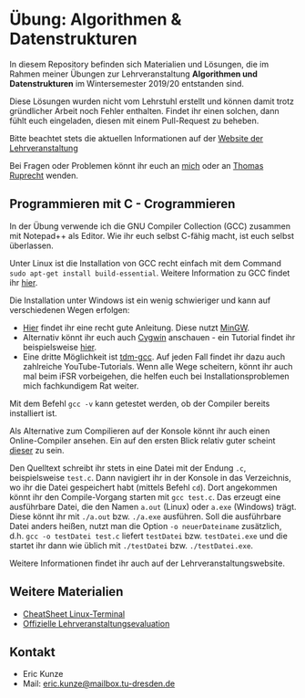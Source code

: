 # Übung: Algorithmen & Datenstrukturen

In diesem Repository befinden sich Materialien und Lösungen, die im Rahmen meiner Übungen zur Lehrveranstaltung **Algorithmen und Datenstrukturen** im Wintersemester 2019/20 entstanden sind.

Diese Lösungen wurden nicht vom Lehrstuhl erstellt und können damit trotz gründlicher Arbeit noch Fehler enthalten. Findet ihr einen solchen, dann fühlt euch eingeladen, diesen mit einem Pull-Request zu beheben.

Bitte beachtet stets die aktuellen Informationen auf der [Website der Lehrveranstaltung](https://www.orchid.inf.tu-dresden.de/teaching/2019ws/aud/)

Bei Fragen oder Problemen könnt ihr euch an [mich](mailto:eric.kunze@mailbox.tu-dresden.de) oder an [Thomas Ruprecht](mailto:thomas.ruprecht@tu-dresden.de) wenden.

## Programmieren mit C - Crogrammieren

In der Übung verwende ich die GNU Compiler Collection (GCC) zusammen mit Notepad++ als Editor. Wie ihr euch selbst C-fähig macht, ist euch selbst überlassen.

Unter Linux ist die Installation von GCC recht einfach mit dem Command `sudo apt-get install build-essential`. Weitere Information zu GCC findet ihr [hier](https://wiki.ubuntuusers.de/GCC/).

Die Installation unter Windows ist ein wenig schwieriger und kann auf verschiedenen Wegen erfolgen:
* [Hier](https://wiki.freitagsrunde.org/C_(GCC_unter_Windows)) findet ihr eine recht gute Anleitung. Diese nutzt [MinGW](http://www.mingw.org/).
* Alternativ könnt ihr euch auch [Cygwin](https://www.cygwin.com/install.html) anschauen - ein Tutorial findet ihr beispielsweise [hier](https://warwick.ac.uk/fac/sci/moac/people/students/peter_cock/cygwin/part2/).
* Eine dritte Möglichkeit ist [tdm-gcc](http://tdm-gcc.tdragon.net/index.php/).
Auf jeden Fall findet ihr dazu auch zahlreiche YouTube-Tutorials. Wenn alle Wege scheitern, könnt ihr auch mal beim iFSR vorbeigehen, die helfen euch bei Installationsproblemen mich fachkundigem Rat weiter.

Mit dem Befehl `gcc -v` kann getestet werden, ob der Compiler bereits installiert ist.

Als Alternative zum Compilieren auf der Konsole könnt ihr auch einen Online-Compiler ansehen. Ein auf den ersten Blick relativ guter scheint [dieser](https://www.onlinegdb.com/online_c_compiler) zu sein.

Den Quelltext schreibt ihr stets in eine Datei mit der Endung `.c`, beispielsweise `test.c`. Dann navigiert ihr in der Konsole in das Verzeichnis, wo ihr die Datei gespeichert habt (mittels Befehl `cd`). Dort angekommen könnt ihr den Compile-Vorgang starten mit `gcc test.c`. Das erzeugt eine ausführbare Datei, die den Namen `a.out` (Linux) oder `a.exe` (Windows) trägt. Diese könnt ihr mit `./a.out` bzw. `./a.exe` ausführen. Soll die ausführbare Datei anders heißen, nutzt man die Option `-o neuerDateiname` zusätzlich, d.h. `gcc -o testDatei test.c` liefert `testDatei` bzw. `testDatei.exe` und die startet ihr dann wie üblich mit `./testDatei` bzw. `./testDatei.exe`.

Weitere Informationen findet ihr auch auf der Lehrveranstaltungswebsite.

## Weitere Materialien
* [CheatSheet Linux-Terminal](https://www.cheatography.com/davechild/cheat-sheets/linux-command-line/pdf/)
* [Offizielle Lehrveranstaltungsevaluation](./Evaluation_UE8AlgorithmenundDatenstrukturen.pdf)



## Kontakt
* Eric Kunze
* Mail: [eric.kunze@mailbox.tu-dresden.de](eric.kunze@mailbox.tu-dresden.de)
